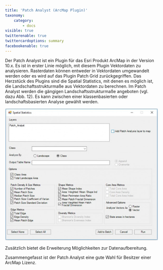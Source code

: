 ```yaml
---
title: 'Patch Analyst (ArcMap Plugin)'
taxonomy:
    category:
        - docs
visible: true
twitterenable: true
twittercardoptions: summary
facebookenable: true
---
```


Der Patch Analyst ist ein Plugin für das Esri Produkt ArcMap in der Version 10.x. Es ist in erster Linie möglich, mit diesem Plugin Vektordaten zu analysieren. Rasterdaten können entweder in Vektordaten umgewandelt werden oder es wird auf das Plugin Patch Grid zurückgegriffen. Das Herzstück des Plugins sind die Spatial Statistics, mit denen es möglich ist, die Landschaftsstrukturmaße aus Vektordaten zu berechnen. 
Im Patch Analyst werden die gängigen Landschaftsstrukturmaße angeboten (vgl. dazu Abb. 12). Es kann zwischen einer klassenbasierten oder landschaftsbasierten Analyse gewählt werden.

![Patch_Analyst](PatchAnalyst.JPG?lightbox=800&classes=caption "Abb. 12: Patch Analyst - Spatial Statistics (http://www.cnfer.on.ca/SEP/, Zugriff am 22.11.2018)")

Zusätzlich bietet die Erweiterung Möglichkeiten zur Datenaufbereitung. 

Zusammengefasst ist der Patch Analyst eine gute Wahl für Besitzer einer ArcMap Lizenz.
